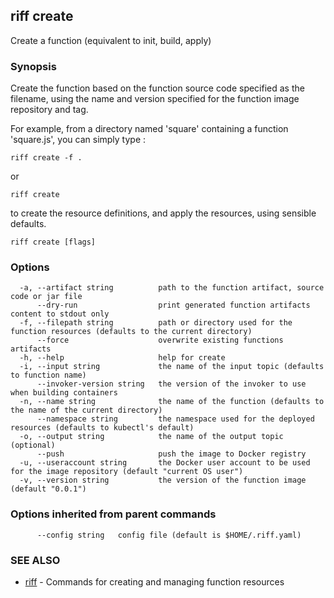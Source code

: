 ## riff create

Create a function (equivalent to init, build, apply)

### Synopsis

Create the function based on the function source code specified as the filename, using the name
and version specified for the function image repository and tag. 

For example, from a directory named 'square' containing a function 'square.js', you can simply type :

    riff create -f .

  or

    riff create

to create the resource definitions, and apply the resources, using sensible defaults.

```
riff create [flags]
```

### Options

```
  -a, --artifact string          path to the function artifact, source code or jar file
      --dry-run                  print generated function artifacts content to stdout only
  -f, --filepath string          path or directory used for the function resources (defaults to the current directory)
      --force                    overwrite existing functions artifacts
  -h, --help                     help for create
  -i, --input string             the name of the input topic (defaults to function name)
      --invoker-version string   the version of the invoker to use when building containers
  -n, --name string              the name of the function (defaults to the name of the current directory)
      --namespace string         the namespace used for the deployed resources (defaults to kubectl's default)
  -o, --output string            the name of the output topic (optional)
      --push                     push the image to Docker registry
  -u, --useraccount string       the Docker user account to be used for the image repository (default "current OS user")
  -v, --version string           the version of the function image (default "0.0.1")
```

### Options inherited from parent commands

```
      --config string   config file (default is $HOME/.riff.yaml)
```

### SEE ALSO

* [riff](riff.md)	 - Commands for creating and managing function resources

